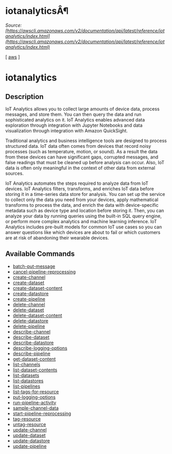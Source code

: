 # iotanalyticsÂ¶

*Source: [https://awscli.amazonaws.com/v2/documentation/api/latest/reference/iotanalytics/index.html](https://awscli.amazonaws.com/v2/documentation/api/latest/reference/iotanalytics/index.html)*

[ [aws](https://awscli.amazonaws.com/v2/documentation/api/latest/reference/index.html#cli-aws) ]

# iotanalytics

## Description

IoT Analytics allows you to collect large amounts of device data, process messages, and store them. You can then query the data and run sophisticated analytics on it. IoT Analytics enables advanced data exploration through integration with Jupyter Notebooks and data visualization through integration with Amazon QuickSight.

Traditional analytics and business intelligence tools are designed to process structured data. IoT data often comes from devices that record noisy processes (such as temperature, motion, or sound). As a result the data from these devices can have significant gaps, corrupted messages, and false readings that must be cleaned up before analysis can occur. Also, IoT data is often only meaningful in the context of other data from external sources.

IoT Analytics automates the steps required to analyze data from IoT devices. IoT Analytics filters, transforms, and enriches IoT data before storing it in a time-series data store for analysis. You can set up the service to collect only the data you need from your devices, apply mathematical transforms to process the data, and enrich the data with device-specific metadata such as device type and location before storing it. Then, you can analyze your data by running queries using the built-in SQL query engine, or perform more complex analytics and machine learning inference. IoT Analytics includes pre-built models for common IoT use cases so you can answer questions like which devices are about to fail or which customers are at risk of abandoning their wearable devices.

## Available Commands

- [batch-put-message](https://awscli.amazonaws.com/v2/documentation/api/latest/reference/iotanalytics/batch-put-message.html)
- [cancel-pipeline-reprocessing](https://awscli.amazonaws.com/v2/documentation/api/latest/reference/iotanalytics/cancel-pipeline-reprocessing.html)
- [create-channel](https://awscli.amazonaws.com/v2/documentation/api/latest/reference/iotanalytics/create-channel.html)
- [create-dataset](https://awscli.amazonaws.com/v2/documentation/api/latest/reference/iotanalytics/create-dataset.html)
- [create-dataset-content](https://awscli.amazonaws.com/v2/documentation/api/latest/reference/iotanalytics/create-dataset-content.html)
- [create-datastore](https://awscli.amazonaws.com/v2/documentation/api/latest/reference/iotanalytics/create-datastore.html)
- [create-pipeline](https://awscli.amazonaws.com/v2/documentation/api/latest/reference/iotanalytics/create-pipeline.html)
- [delete-channel](https://awscli.amazonaws.com/v2/documentation/api/latest/reference/iotanalytics/delete-channel.html)
- [delete-dataset](https://awscli.amazonaws.com/v2/documentation/api/latest/reference/iotanalytics/delete-dataset.html)
- [delete-dataset-content](https://awscli.amazonaws.com/v2/documentation/api/latest/reference/iotanalytics/delete-dataset-content.html)
- [delete-datastore](https://awscli.amazonaws.com/v2/documentation/api/latest/reference/iotanalytics/delete-datastore.html)
- [delete-pipeline](https://awscli.amazonaws.com/v2/documentation/api/latest/reference/iotanalytics/delete-pipeline.html)
- [describe-channel](https://awscli.amazonaws.com/v2/documentation/api/latest/reference/iotanalytics/describe-channel.html)
- [describe-dataset](https://awscli.amazonaws.com/v2/documentation/api/latest/reference/iotanalytics/describe-dataset.html)
- [describe-datastore](https://awscli.amazonaws.com/v2/documentation/api/latest/reference/iotanalytics/describe-datastore.html)
- [describe-logging-options](https://awscli.amazonaws.com/v2/documentation/api/latest/reference/iotanalytics/describe-logging-options.html)
- [describe-pipeline](https://awscli.amazonaws.com/v2/documentation/api/latest/reference/iotanalytics/describe-pipeline.html)
- [get-dataset-content](https://awscli.amazonaws.com/v2/documentation/api/latest/reference/iotanalytics/get-dataset-content.html)
- [list-channels](https://awscli.amazonaws.com/v2/documentation/api/latest/reference/iotanalytics/list-channels.html)
- [list-dataset-contents](https://awscli.amazonaws.com/v2/documentation/api/latest/reference/iotanalytics/list-dataset-contents.html)
- [list-datasets](https://awscli.amazonaws.com/v2/documentation/api/latest/reference/iotanalytics/list-datasets.html)
- [list-datastores](https://awscli.amazonaws.com/v2/documentation/api/latest/reference/iotanalytics/list-datastores.html)
- [list-pipelines](https://awscli.amazonaws.com/v2/documentation/api/latest/reference/iotanalytics/list-pipelines.html)
- [list-tags-for-resource](https://awscli.amazonaws.com/v2/documentation/api/latest/reference/iotanalytics/list-tags-for-resource.html)
- [put-logging-options](https://awscli.amazonaws.com/v2/documentation/api/latest/reference/iotanalytics/put-logging-options.html)
- [run-pipeline-activity](https://awscli.amazonaws.com/v2/documentation/api/latest/reference/iotanalytics/run-pipeline-activity.html)
- [sample-channel-data](https://awscli.amazonaws.com/v2/documentation/api/latest/reference/iotanalytics/sample-channel-data.html)
- [start-pipeline-reprocessing](https://awscli.amazonaws.com/v2/documentation/api/latest/reference/iotanalytics/start-pipeline-reprocessing.html)
- [tag-resource](https://awscli.amazonaws.com/v2/documentation/api/latest/reference/iotanalytics/tag-resource.html)
- [untag-resource](https://awscli.amazonaws.com/v2/documentation/api/latest/reference/iotanalytics/untag-resource.html)
- [update-channel](https://awscli.amazonaws.com/v2/documentation/api/latest/reference/iotanalytics/update-channel.html)
- [update-dataset](https://awscli.amazonaws.com/v2/documentation/api/latest/reference/iotanalytics/update-dataset.html)
- [update-datastore](https://awscli.amazonaws.com/v2/documentation/api/latest/reference/iotanalytics/update-datastore.html)
- [update-pipeline](https://awscli.amazonaws.com/v2/documentation/api/latest/reference/iotanalytics/update-pipeline.html)